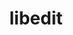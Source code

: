 ---
title: "libedit"
layout: cache
categories: [package, develop]
meta: {"compilers": ["apple-clang@16.0.0", "gcc@10.5.0", "gcc@11.1.0", "gcc@11.4.0", "gcc@12.3.0", "gcc@12.4.0", "gcc@13.2.0", "gcc@13.3.0", "gcc@7.3.1", "gcc@7.5.0", "intel-oneapi-compilers@2024.1.0", "intel-oneapi-compilers@2025.1.0"], "num_specs": 75, "num_specs_by_stack": {"aws-pcluster-neoverse_v1": 5, "aws-pcluster-x86_64_v4": 10, "data-vis-sdk": 4, "developer-tools-aarch64-linux-gnu": 4, "developer-tools-darwin": 3, "developer-tools-x86_64_v3-linux-gnu": 4, "e4s": 4, "e4s-neoverse-v2": 4, "e4s-oneapi": 6, "e4s-rocm-external": 4, "hep": 4, "ml-darwin-aarch64-mps": 3, "ml-linux-aarch64-cpu": 4, "ml-linux-aarch64-cuda": 4, "ml-linux-x86_64-cpu": 4, "ml-linux-x86_64-cuda": 4, "ml-linux-x86_64-rocm": 4, "radiuss": 4, "radiuss-aws": 4, "radiuss-aws-aarch64": 11, "root": 75, "tutorial": 8}, "oss": ["amzn2", "centos7", "rhel8", "sequoia", "ubuntu18.04", "ubuntu20.04", "ubuntu22.04", "ubuntu24.04"], "platforms": ["darwin", "linux"], "stacks": ["aws-pcluster-neoverse_v1", "aws-pcluster-x86_64_v4", "data-vis-sdk", "developer-tools-aarch64-linux-gnu", "developer-tools-darwin", "developer-tools-x86_64_v3-linux-gnu", "e4s", "e4s-neoverse-v2", "e4s-oneapi", "e4s-rocm-external", "hep", "ml-darwin-aarch64-mps", "ml-linux-aarch64-cpu", "ml-linux-aarch64-cuda", "ml-linux-x86_64-cpu", "ml-linux-x86_64-cuda", "ml-linux-x86_64-rocm", "radiuss", "radiuss-aws", "radiuss-aws-aarch64", "root", "tutorial"], "targets": ["aarch64", "neoverse_v1", "neoverse_v2", "x86_64_v3", "x86_64_v4"], "versions": ["3.1-20240808"]}
spec_details: [{"compiler": "gcc@11.1.0", "hash": "33uawp3xymzoomsq6a3t42zytwkairpw", "os": "ubuntu20.04", "platform": "linux", "size": "-", "stacks": ["data-vis-sdk", "root"], "target": "x86_64_v3", "variants": ["build_system=autotools"], "versions": ["3.1-20240808"]}, {"compiler": "gcc@13.2.0", "hash": "3np3q4rq3wfgsmz24argya3vbzq32jyn", "os": "ubuntu24.04", "platform": "linux", "size": "-", "stacks": ["ml-linux-aarch64-cpu", "ml-linux-aarch64-cuda", "root"], "target": "aarch64", "variants": ["build_system=autotools"], "versions": ["3.1-20240808"]}, {"compiler": "intel-oneapi-compilers@2025.1.0", "hash": "3w3sqcz34py277loqbetgznqzlbrrfwb", "os": "ubuntu22.04", "platform": "linux", "size": "-", "stacks": ["e4s-oneapi", "root"], "target": "x86_64_v3", "variants": ["build_system=autotools"], "versions": ["3.1-20240808"]}, {"compiler": "gcc@7.3.1", "hash": "4bjmkwms2auvuukzzhrxh3xxplidm5og", "os": "amzn2", "platform": "linux", "size": "-", "stacks": ["radiuss-aws-aarch64", "root"], "target": "aarch64", "variants": ["build_system=autotools"], "versions": ["3.1-20240808"]}, {"compiler": "gcc@13.2.0", "hash": "4yt4qtcgklgpjumcxoemefyjanxq6eff", "os": "ubuntu24.04", "platform": "linux", "size": "-", "stacks": ["ml-linux-x86_64-cpu", "ml-linux-x86_64-cuda", "ml-linux-x86_64-rocm", "root"], "target": "x86_64_v3", "variants": ["build_system=autotools"], "versions": ["3.1-20240808"]}, {"compiler": "intel-oneapi-compilers@2024.1.0", "hash": "6t3yf7yjkedpyl2dmivz5ksoittllnik", "os": "amzn2", "platform": "linux", "size": "-", "stacks": ["aws-pcluster-x86_64_v4", "root"], "target": "x86_64_v4", "variants": ["build_system=autotools"], "versions": ["3.1-20240808"]}, {"compiler": "intel-oneapi-compilers@2024.1.0", "hash": "6zewvul3w62mb2i577n4c75sjymujlcc", "os": "amzn2", "platform": "linux", "size": "-", "stacks": ["aws-pcluster-x86_64_v4", "root"], "target": "x86_64_v4", "variants": ["build_system=autotools"], "versions": ["3.1-20240808"]}, {"compiler": "gcc@12.3.0", "hash": "7goo4aive5rvphb4z67qzl5j3lsvxias", "os": "ubuntu22.04", "platform": "linux", "size": "-", "stacks": ["root", "tutorial"], "target": "x86_64_v3", "variants": ["build_system=autotools"], "versions": ["3.1-20240808"]}, {"compiler": "gcc@7.5.0", "hash": "7julno6gwsbr6262l5xftmmr6nxc464w", "os": "ubuntu18.04", "platform": "linux", "size": "-", "stacks": ["radiuss", "root"], "target": "x86_64_v3", "variants": ["build_system=autotools"], "versions": ["3.1-20240808"]}, {"compiler": "gcc@11.1.0", "hash": "7yx2c5vok2xh5t4xarlih7bkynsvehao", "os": "ubuntu20.04", "platform": "linux", "size": "-", "stacks": ["data-vis-sdk", "root"], "target": "x86_64_v3", "variants": ["build_system=autotools"], "versions": ["3.1-20240808"]}, {"compiler": "intel-oneapi-compilers@2024.1.0", "hash": "7zv3l2vs2vknhn67vxl4ce4kzcp3axed", "os": "amzn2", "platform": "linux", "size": "-", "stacks": ["aws-pcluster-x86_64_v4", "root"], "target": "x86_64_v3", "variants": ["build_system=autotools"], "versions": ["3.1-20240808"]}, {"compiler": "gcc@7.3.1", "hash": "a3evty3qatng5keaelsune2o6qgcphol", "os": "amzn2", "platform": "linux", "size": "-", "stacks": ["radiuss-aws", "root"], "target": "x86_64_v3", "variants": ["build_system=autotools"], "versions": ["3.1-20240808"]}, {"compiler": "intel-oneapi-compilers@2024.1.0", "hash": "afg3c643etvgfoj4cgyjoomzofs3bsjr", "os": "amzn2", "platform": "linux", "size": "-", "stacks": ["aws-pcluster-x86_64_v4", "root"], "target": "x86_64_v4", "variants": ["build_system=autotools"], "versions": ["3.1-20240808"]}, {"compiler": "gcc@10.5.0", "hash": "akwepyn6rfmwb4hhzn6yfqil7o6cfjta", "os": "centos7", "platform": "linux", "size": "-", "stacks": ["developer-tools-x86_64_v3-linux-gnu", "root"], "target": "x86_64_v3", "variants": ["build_system=autotools"], "versions": ["3.1-20240808"]}, {"compiler": "gcc@13.2.0", "hash": "be3quiqz2x2dpolby5k4qqqkdbpog5ci", "os": "ubuntu24.04", "platform": "linux", "size": "-", "stacks": ["ml-linux-x86_64-cpu", "ml-linux-x86_64-cuda", "ml-linux-x86_64-rocm", "root"], "target": "x86_64_v3", "variants": ["build_system=autotools"], "versions": ["3.1-20240808"]}, {"compiler": "gcc@13.2.0", "hash": "bl2freyvt25ik3unzdjse3mkydchmzhq", "os": "ubuntu24.04", "platform": "linux", "size": "-", "stacks": ["ml-linux-x86_64-cpu", "ml-linux-x86_64-cuda", "ml-linux-x86_64-rocm", "root"], "target": "x86_64_v3", "variants": ["build_system=autotools"], "versions": ["3.1-20240808"]}, {"compiler": "gcc@7.3.1", "hash": "bye2opele7e4lhgesifqitjazgu7mmto", "os": "amzn2", "platform": "linux", "size": "-", "stacks": ["radiuss-aws-aarch64", "root"], "target": "aarch64", "variants": ["build_system=autotools"], "versions": ["3.1-20240808"]}, {"compiler": "gcc@13.2.0", "hash": "c2u7bnsam67tbmudhkqwasutfcerqqbi", "os": "ubuntu24.04", "platform": "linux", "size": "-", "stacks": ["ml-linux-aarch64-cpu", "ml-linux-aarch64-cuda", "root"], "target": "aarch64", "variants": ["build_system=autotools"], "versions": ["3.1-20240808"]}, {"compiler": "intel-oneapi-compilers@2024.1.0", "hash": "cghrmsg4zbvmbgmgpvrnhhniptlcjefq", "os": "amzn2", "platform": "linux", "size": "-", "stacks": ["aws-pcluster-x86_64_v4", "root"], "target": "x86_64_v3", "variants": ["build_system=autotools"], "versions": ["3.1-20240808"]}, {"compiler": "intel-oneapi-compilers@2024.1.0", "hash": "csxkbs2omwndeb35ssenjrdrjdduaojj", "os": "amzn2", "platform": "linux", "size": "-", "stacks": ["aws-pcluster-x86_64_v4", "root"], "target": "x86_64_v3", "variants": ["build_system=autotools"], "versions": ["3.1-20240808"]}, {"compiler": "intel-oneapi-compilers@2025.1.0", "hash": "d7ezhcrup2t2m5423pwboo4bn4kouh45", "os": "ubuntu22.04", "platform": "linux", "size": "-", "stacks": ["e4s-oneapi", "root"], "target": "x86_64_v3", "variants": ["build_system=autotools"], "versions": ["3.1-20240808"]}, {"compiler": "gcc@7.3.1", "hash": "djarxz3wxipkv4qy3ucskg7egianyylb", "os": "amzn2", "platform": "linux", "size": "-", "stacks": ["radiuss-aws-aarch64", "root"], "target": "aarch64", "variants": ["build_system=autotools"], "versions": ["3.1-20240808"]}, {"compiler": "gcc@13.3.0", "hash": "dlqpvt5orkmimcsalswvwm3gnpgmur4m", "os": "rhel8", "platform": "linux", "size": "-", "stacks": ["developer-tools-aarch64-linux-gnu", "root"], "target": "aarch64", "variants": ["build_system=autotools"], "versions": ["3.1-20240808"]}, {"compiler": "intel-oneapi-compilers@2025.1.0", "hash": "duzwufyvyy2mgww6mao7ovnsfg4gug3i", "os": "ubuntu22.04", "platform": "linux", "size": "-", "stacks": ["e4s-oneapi", "root"], "target": "x86_64_v3", "variants": ["build_system=autotools"], "versions": ["3.1-20240808"]}, {"compiler": "gcc@7.3.1", "hash": "e42htxdrgiewkygh7ah2ndy2zmzr6yxe", "os": "amzn2", "platform": "linux", "size": "-", "stacks": ["radiuss-aws-aarch64", "root"], "target": "aarch64", "variants": ["build_system=autotools"], "versions": ["3.1-20240808"]}, {"compiler": "gcc@7.3.1", "hash": "eczfhs6vojsvgwbm5salgu2lq7jq2uf4", "os": "amzn2", "platform": "linux", "size": "-", "stacks": ["radiuss-aws-aarch64", "root"], "target": "aarch64", "variants": ["build_system=autotools"], "versions": ["3.1-20240808"]}, {"compiler": "gcc@10.5.0", "hash": "enfbe2esfat5juubb45yp3bevq74qqqy", "os": "centos7", "platform": "linux", "size": "-", "stacks": ["developer-tools-x86_64_v3-linux-gnu", "root"], "target": "x86_64_v3", "variants": ["build_system=autotools"], "versions": ["3.1-20240808"]}, {"compiler": "intel-oneapi-compilers@2025.1.0", "hash": "etlknbyhmueulggxinzgp5x5t437vhnu", "os": "ubuntu22.04", "platform": "linux", "size": "-", "stacks": ["e4s-oneapi", "root"], "target": "x86_64_v3", "variants": ["build_system=autotools"], "versions": ["3.1-20240808"]}, {"compiler": "gcc@11.1.0", "hash": "f6k2hcrtq57dgzarxjrrfzmj5flghd3w", "os": "ubuntu20.04", "platform": "linux", "size": "-", "stacks": ["data-vis-sdk", "root"], "target": "x86_64_v3", "variants": ["build_system=autotools"], "versions": ["3.1-20240808"]}, {"compiler": "gcc@11.1.0", "hash": "ffzcfmucoqj2icyjesl7sfry3pbv5i2p", "os": "ubuntu20.04", "platform": "linux", "size": "-", "stacks": ["data-vis-sdk", "root"], "target": "x86_64_v3", "variants": ["build_system=autotools"], "versions": ["3.1-20240808"]}, {"compiler": "gcc@7.3.1", "hash": "fh6yoelsxcqdexqaa2bhwlrloxlurt7r", "os": "amzn2", "platform": "linux", "size": "-", "stacks": ["radiuss-aws-aarch64", "root"], "target": "aarch64", "variants": ["build_system=autotools"], "versions": ["3.1-20240808"]}, {"compiler": "apple-clang@16.0.0", "hash": "g7jzgxqn3hcr64faxuyjxevykbqj2f2a", "os": "sequoia", "platform": "darwin", "size": "-", "stacks": ["developer-tools-darwin", "ml-darwin-aarch64-mps", "root"], "target": "aarch64", "variants": ["build_system=autotools"], "versions": ["3.1-20240808"]}, {"compiler": "gcc@7.3.1", "hash": "giw3r462uh6xoxmys3o6qfomapceaf26", "os": "amzn2", "platform": "linux", "size": "-", "stacks": ["radiuss-aws-aarch64", "root"], "target": "aarch64", "variants": ["build_system=autotools"], "versions": ["3.1-20240808"]}, {"compiler": "gcc@7.3.1", "hash": "gwojvsr3xihmg4o273r6e6gdqbs57nzm", "os": "amzn2", "platform": "linux", "size": "-", "stacks": ["radiuss-aws-aarch64", "root"], "target": "aarch64", "variants": ["build_system=autotools"], "versions": ["3.1-20240808"]}, {"compiler": "gcc@7.5.0", "hash": "gy7b77ffkl57rfru7qpcp2btnv7ztbu5", "os": "ubuntu18.04", "platform": "linux", "size": "-", "stacks": ["radiuss", "root"], "target": "x86_64_v3", "variants": ["build_system=autotools"], "versions": ["3.1-20240808"]}, {"compiler": "gcc@11.4.0", "hash": "hulolpihvuj5fbazhuldmkk6wqtvksic", "os": "ubuntu22.04", "platform": "linux", "size": "-", "stacks": ["e4s", "e4s-rocm-external", "hep", "root", "tutorial"], "target": "x86_64_v3", "variants": ["build_system=autotools"], "versions": ["3.1-20240808"]}, {"compiler": "gcc@10.5.0", "hash": "i6w3kk24xqqsruhjwr2vhio5dy3ihnn7", "os": "centos7", "platform": "linux", "size": "-", "stacks": ["developer-tools-x86_64_v3-linux-gnu", "root"], "target": "x86_64_v3", "variants": ["build_system=autotools"], "versions": ["3.1-20240808"]}, {"compiler": "apple-clang@16.0.0", "hash": "icid5hdhcxw23hmaffbl6m42gug45bao", "os": "sequoia", "platform": "darwin", "size": "-", "stacks": ["developer-tools-darwin", "ml-darwin-aarch64-mps", "root"], "target": "aarch64", "variants": ["build_system=autotools"], "versions": ["3.1-20240808"]}, {"compiler": "gcc@11.4.0", "hash": "iejls37cfy6mboy2dzaqr2anypl6x7jm", "os": "ubuntu22.04", "platform": "linux", "size": "-", "stacks": ["e4s-neoverse-v2", "root"], "target": "neoverse_v2", "variants": ["build_system=autotools"], "versions": ["3.1-20240808"]}, {"compiler": "apple-clang@16.0.0", "hash": "jcikamncr7rzyfmmqv2gyrrebyyjulb7", "os": "sequoia", "platform": "darwin", "size": "-", "stacks": ["developer-tools-darwin", "ml-darwin-aarch64-mps", "root"], "target": "aarch64", "variants": ["build_system=autotools"], "versions": ["3.1-20240808"]}, {"compiler": "gcc@7.5.0", "hash": "jjtlj474qmfkb2ilav7tjt4w27odrdas", "os": "ubuntu18.04", "platform": "linux", "size": "-", "stacks": ["radiuss", "root"], "target": "x86_64_v3", "variants": ["build_system=autotools"], "versions": ["3.1-20240808"]}, {"compiler": "gcc@12.4.0", "hash": "jy5nm3p5c2c5l42yp2k4asqcxc43lxg7", "os": "amzn2", "platform": "linux", "size": "-", "stacks": ["aws-pcluster-neoverse_v1", "root"], "target": "neoverse_v1", "variants": ["build_system=autotools"], "versions": ["3.1-20240808"]}, {"compiler": "intel-oneapi-compilers@2025.1.0", "hash": "kqylsrkohpptdgqjc7gqklj57bfpz3tx", "os": "ubuntu22.04", "platform": "linux", "size": "-", "stacks": ["e4s-oneapi", "root"], "target": "x86_64_v3", "variants": ["build_system=autotools"], "versions": ["3.1-20240808"]}, {"compiler": "gcc@7.3.1", "hash": "mdvls3ca6i5tcbf7vtz6uzcnms7ipbim", "os": "amzn2", "platform": "linux", "size": "-", "stacks": ["radiuss-aws-aarch64", "root"], "target": "aarch64", "variants": ["build_system=autotools"], "versions": ["3.1-20240808"]}, {"compiler": "gcc@13.3.0", "hash": "mokkfjy2m3mkoendjvqimz5msyszdjz6", "os": "rhel8", "platform": "linux", "size": "-", "stacks": ["developer-tools-aarch64-linux-gnu", "root"], "target": "aarch64", "variants": ["build_system=autotools"], "versions": ["3.1-20240808"]}, {"compiler": "gcc@12.3.0", "hash": "mudxarcyxrigknlfpyu7tmordx5on55r", "os": "ubuntu22.04", "platform": "linux", "size": "-", "stacks": ["root", "tutorial"], "target": "x86_64_v3", "variants": ["build_system=autotools"], "versions": ["3.1-20240808"]}, {"compiler": "gcc@12.4.0", "hash": "n5tgytt3muf7nit3bbmreaeh2pjycrsv", "os": "amzn2", "platform": "linux", "size": "-", "stacks": ["aws-pcluster-neoverse_v1", "root"], "target": "neoverse_v1", "variants": ["build_system=autotools"], "versions": ["3.1-20240808"]}, {"compiler": "intel-oneapi-compilers@2024.1.0", "hash": "nse4out5huvhwwmtivzplu6n3uh5u5pz", "os": "amzn2", "platform": "linux", "size": "-", "stacks": ["aws-pcluster-x86_64_v4", "root"], "target": "x86_64_v3", "variants": ["build_system=autotools"], "versions": ["3.1-20240808"]}, {"compiler": "gcc@7.3.1", "hash": "numgzfyfcj6xnhhprt4ulpxexwji3eyi", "os": "amzn2", "platform": "linux", "size": "-", "stacks": ["radiuss-aws", "root"], "target": "x86_64_v3", "variants": ["build_system=autotools"], "versions": ["3.1-20240808"]}, {"compiler": "gcc@13.3.0", "hash": "ohp6uh6cv6kmxo24utuozqceudkpmdxm", "os": "rhel8", "platform": "linux", "size": "-", "stacks": ["developer-tools-aarch64-linux-gnu", "root"], "target": "aarch64", "variants": ["build_system=autotools"], "versions": ["3.1-20240808"]}, {"compiler": "gcc@13.2.0", "hash": "ojubelqrrmu5fsvhhhl7f53g47nkrft7", "os": "ubuntu24.04", "platform": "linux", "size": "-", "stacks": ["ml-linux-x86_64-cpu", "ml-linux-x86_64-cuda", "ml-linux-x86_64-rocm", "root"], "target": "x86_64_v3", "variants": ["build_system=autotools"], "versions": ["3.1-20240808"]}, {"compiler": "gcc@13.2.0", "hash": "owjsxvegp66o3zjkttaicbbbcbu6xuw5", "os": "ubuntu24.04", "platform": "linux", "size": "-", "stacks": ["ml-linux-aarch64-cpu", "ml-linux-aarch64-cuda", "root"], "target": "aarch64", "variants": ["build_system=autotools"], "versions": ["3.1-20240808"]}, {"compiler": "gcc@12.4.0", "hash": "p4qb76jzntd7ozkkloxaje4vlezhjgu3", "os": "amzn2", "platform": "linux", "size": "-", "stacks": ["aws-pcluster-neoverse_v1", "root"], "target": "neoverse_v1", "variants": ["build_system=autotools"], "versions": ["3.1-20240808"]}, {"compiler": "gcc@11.4.0", "hash": "p57gqrj2vfjaqvcq7tctmrkgtgqaeirq", "os": "ubuntu22.04", "platform": "linux", "size": "-", "stacks": ["e4s-neoverse-v2", "root"], "target": "neoverse_v2", "variants": ["build_system=autotools"], "versions": ["3.1-20240808"]}, {"compiler": "gcc@12.4.0", "hash": "phnt2fx3zwut4e4ad6xdlq77a7xzajqk", "os": "amzn2", "platform": "linux", "size": "-", "stacks": ["aws-pcluster-neoverse_v1", "root"], "target": "neoverse_v1", "variants": ["build_system=autotools"], "versions": ["3.1-20240808"]}, {"compiler": "gcc@12.3.0", "hash": "pucxqhsmsmwctplkqlweqjwoivzsgimw", "os": "ubuntu22.04", "platform": "linux", "size": "-", "stacks": ["root", "tutorial"], "target": "x86_64_v3", "variants": ["build_system=autotools"], "versions": ["3.1-20240808"]}, {"compiler": "gcc@12.4.0", "hash": "qpjdrctmn6hafmp3qobsx43jlb3akpmc", "os": "amzn2", "platform": "linux", "size": "-", "stacks": ["aws-pcluster-neoverse_v1", "root"], "target": "neoverse_v1", "variants": ["build_system=autotools"], "versions": ["3.1-20240808"]}, {"compiler": "gcc@11.4.0", "hash": "qvayznttvyljeueyudwtay7uaqce6nbw", "os": "ubuntu22.04", "platform": "linux", "size": "-", "stacks": ["e4s", "e4s-rocm-external", "hep", "root", "tutorial"], "target": "x86_64_v3", "variants": ["build_system=autotools"], "versions": ["3.1-20240808"]}, {"compiler": "intel-oneapi-compilers@2024.1.0", "hash": "qyrhh6whqwbswbsi6uvzkshdm5xaifb6", "os": "amzn2", "platform": "linux", "size": "-", "stacks": ["aws-pcluster-x86_64_v4", "root"], "target": "x86_64_v4", "variants": ["build_system=autotools"], "versions": ["3.1-20240808"]}, {"compiler": "gcc@11.4.0", "hash": "rtavmyfttznux4wkvgdtnptgwdpr3gpt", "os": "ubuntu22.04", "platform": "linux", "size": "-", "stacks": ["e4s", "e4s-rocm-external", "hep", "root", "tutorial"], "target": "x86_64_v3", "variants": ["build_system=autotools"], "versions": ["3.1-20240808"]}, {"compiler": "gcc@7.3.1", "hash": "rtn2ep63hjxuwoh6calt35nhrs3vnh2g", "os": "amzn2", "platform": "linux", "size": "-", "stacks": ["radiuss-aws-aarch64", "root"], "target": "aarch64", "variants": ["build_system=autotools"], "versions": ["3.1-20240808"]}, {"compiler": "gcc@13.2.0", "hash": "rxgozpe5j3fukz5thl6xjus7itq3wevg", "os": "ubuntu24.04", "platform": "linux", "size": "-", "stacks": ["ml-linux-aarch64-cpu", "ml-linux-aarch64-cuda", "root"], "target": "aarch64", "variants": ["build_system=autotools"], "versions": ["3.1-20240808"]}, {"compiler": "gcc@7.3.1", "hash": "s74bsrl2hqbdnmub42vsy5b722wubdtv", "os": "amzn2", "platform": "linux", "size": "-", "stacks": ["radiuss-aws-aarch64", "root"], "target": "aarch64", "variants": ["build_system=autotools"], "versions": ["3.1-20240808"]}, {"compiler": "gcc@11.4.0", "hash": "tewg544bd2dk54fz5wc4v3qwtmudioub", "os": "ubuntu22.04", "platform": "linux", "size": "-", "stacks": ["e4s-neoverse-v2", "root"], "target": "neoverse_v2", "variants": ["build_system=autotools"], "versions": ["3.1-20240808"]}, {"compiler": "gcc@13.3.0", "hash": "ugrdx4aukameptttu77kswciuegjggtc", "os": "rhel8", "platform": "linux", "size": "-", "stacks": ["developer-tools-aarch64-linux-gnu", "root"], "target": "aarch64", "variants": ["build_system=autotools"], "versions": ["3.1-20240808"]}, {"compiler": "gcc@7.5.0", "hash": "uo6jtkdofpf4u5edemvr3wnmhrgrnb2u", "os": "ubuntu18.04", "platform": "linux", "size": "-", "stacks": ["radiuss", "root"], "target": "x86_64_v3", "variants": ["build_system=autotools"], "versions": ["3.1-20240808"]}, {"compiler": "intel-oneapi-compilers@2024.1.0", "hash": "usazfu2eqnm3qrtif2lx23akz44zwc7g", "os": "amzn2", "platform": "linux", "size": "-", "stacks": ["aws-pcluster-x86_64_v4", "root"], "target": "x86_64_v3", "variants": ["build_system=autotools"], "versions": ["3.1-20240808"]}, {"compiler": "intel-oneapi-compilers@2024.1.0", "hash": "wcifxxv3ugcv4pjc4w5oyvoma237heid", "os": "amzn2", "platform": "linux", "size": "-", "stacks": ["aws-pcluster-x86_64_v4", "root"], "target": "x86_64_v4", "variants": ["build_system=autotools"], "versions": ["3.1-20240808"]}, {"compiler": "intel-oneapi-compilers@2025.1.0", "hash": "wlmxqwacc5vdihkpndjjbgkv3dwhvny6", "os": "ubuntu22.04", "platform": "linux", "size": "-", "stacks": ["e4s-oneapi", "root"], "target": "x86_64_v3", "variants": ["build_system=autotools"], "versions": ["3.1-20240808"]}, {"compiler": "gcc@7.3.1", "hash": "xyucrjls4hbehbjbs65yvinsgdmre2jf", "os": "amzn2", "platform": "linux", "size": "-", "stacks": ["radiuss-aws", "root"], "target": "x86_64_v3", "variants": ["build_system=autotools"], "versions": ["3.1-20240808"]}, {"compiler": "gcc@7.3.1", "hash": "y6m6gjqai6yzpu5l5vbhoh2ekuv4rhtd", "os": "amzn2", "platform": "linux", "size": "-", "stacks": ["radiuss-aws", "root"], "target": "x86_64_v3", "variants": ["build_system=autotools"], "versions": ["3.1-20240808"]}, {"compiler": "gcc@11.4.0", "hash": "ygqu2encuzh5ho7v6ijwuulotgxpshnp", "os": "ubuntu22.04", "platform": "linux", "size": "-", "stacks": ["e4s", "e4s-rocm-external", "hep", "root", "tutorial"], "target": "x86_64_v3", "variants": ["build_system=autotools"], "versions": ["3.1-20240808"]}, {"compiler": "gcc@10.5.0", "hash": "ykednslbvwxymnrl4l5mju7wv7okx54r", "os": "centos7", "platform": "linux", "size": "-", "stacks": ["developer-tools-x86_64_v3-linux-gnu", "root"], "target": "x86_64_v3", "variants": ["build_system=autotools"], "versions": ["3.1-20240808"]}, {"compiler": "gcc@11.4.0", "hash": "ymitnk7kvpuupp5nrl3enodqnfkgob6y", "os": "ubuntu22.04", "platform": "linux", "size": "-", "stacks": ["e4s-neoverse-v2", "root"], "target": "neoverse_v2", "variants": ["build_system=autotools"], "versions": ["3.1-20240808"]}, {"compiler": "gcc@12.3.0", "hash": "zomuthkivirzfmt6zpuovxdcrdl3ftoj", "os": "ubuntu22.04", "platform": "linux", "size": "-", "stacks": ["root", "tutorial"], "target": "x86_64_v3", "variants": ["build_system=autotools"], "versions": ["3.1-20240808"]}]
---